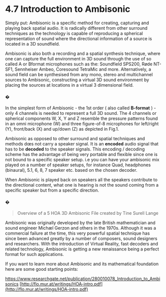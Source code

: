 # 4.7 Introduction to Ambisonic

Simply put: Ambisonic is a specific method for creating, capturing and playing
back spatial audio. It is radically different from other surround techniques as the
technology is capable of reproducing a spherical representation of sound where
the directional information of a source is located in a 3D soundfield.

Ambisonic is also both a recording and a spatial synthesis technique, where one
can capture the full environment in 3D sound through the use of so called A or Bformat microphones such as the: Soundfield SPS200, Røde NT-SF1, Sennheiser
Ambeo, Coresound TetraMic and more. Alternatively, a sound field can be synthesised from any mono, stereo and multichannel sources to Ambisonic, constructing
a virtual 3D sound environment by placing the sources at locations in a virtual 3
dimensional field.

#### �

In the simplest form of Ambisonic - the 1st order ( also called **B-format** ) - only 4
channels is needed to represent a full 3D sound. The 4 channels or spherical components W, X, Y and Z resemble the pressure patterns found in an omni microphone (W) and three figure-of-8 microphones for left/right (Y), front/back (X) and
up/down (Z) as depicted in Fig.1.

Ambisonic as opposed to other surround and spatial techniques and methods
dœs not carry a speaker signal. It is an **encoded** audio signal that has to be **decoded** to the speaker signals. This encoding / decoding scheme has the advantage of being very portable and flexible since one is not bound to a specific
speaker setup. i.e you can have your ambisonic mix played on a number of speaker
setups, for instance Quad, headphones (binaural), 5.1, 6, 8, 7 speaker etc. based on
the chosen decoder.

When Ambisonic is played back on speakers all the speakers contribute to the directional content, what one is hearing is not the sound coming from a specific
speaker but from a specific direction.

#### �

> Overview of a 5 HOA 3D Ambisonic File created by Tine Surell Lange

Ambisonic was originally developed by the late British mathematician and sound
engineer Michæl Gerzon and others in the 1970s. Although it was a commercial
failure at the time, this very powerful spatial technique has since been advanced
greatly by a number of composers, sound designers and researchers. With the introduction of Virtual Reality, fast decoders and related technology, Ambisonic is
getting a new renaissance being a perfect format for such applications.

If you want to learn more about Ambisonic and its mathematical foundation here
are some good starting points:

https://www.researchgate.net/publication/280010078_Introduction_to_Ambisonics
[http://flo.mur.at/writings/HOA-intro.pdf](http://flo.mur.at/writings/HOA-intro.pdf)

